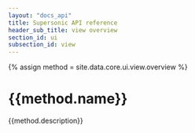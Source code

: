 ```yaml
---
layout: "docs_api"
title: Supersonic API reference
header_sub_title: view overview
section_id: ui
subsection_id: view
---
```

{% assign method = site.data.core.ui.view.overview %}
# {{method.name}}

{{method.description}}
